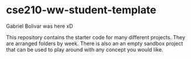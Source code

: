# cse210-ww-student-template
Gabriel Bolivar was here xD

This repository contains the starter code for many different projects. They are arranged folders by week. There is also an an empty sandbox project that can be used to play around with any concept you would like.
